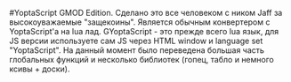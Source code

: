 #YoptaScript GMOD Edition.
Сделано это все человеком с ником Jaff за высокоуважаемые "защекоины".
Является обычным конвертером с YoptaScript'а на lua лад.
GYoptaScript - это прежде всего lua язык, для JS версии используете сам JS через HTML window и language set "YoptaScript".
На данный момент было переведена большая часть глобальных функций и несколько библиотек (гопец, табло и немного ксивы + доски).
